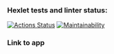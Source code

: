 ### Hexlet tests and linter status:
[![Actions Status](https://github.com/TeonaGZ/frontend-project-11/workflows/hexlet-check/badge.svg)](https://github.com/TeonaGZ/frontend-project-11/actions)
[![Maintainability](https://api.codeclimate.com/v1/badges/e7e6936e2e2f3a45cb02/maintainability)](https://codeclimate.com/github/TeonaGZ/frontend-project-11/maintainability)


### Link to app
